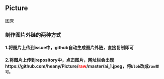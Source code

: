 ## Picture
图床

### 制作图片外链的两种方式

#### 1.将图片上传到issue中，github自动生成图片外链，直接复制即可

#### 2.将图片上传到repository中，点击图片，网址栏会出现https://github.com/heany/Picture/<span style="color:red">raw</span>/master/ai_1.jpeg，将`blob`改成`raw即可。`
